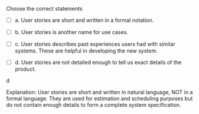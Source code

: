 <panel header="{{ icon_Q_A }} Correct statements about user stories">
<question>

Choose the correct statements

- [ ] a. User stories are short and written in a formal notation.
- [ ] b. User stories is another name for use cases.
- [ ] c. User stories describes past experiences users had with similar systems. These are helpful in developing the new system.
- [ ] d. User stories are not detailed enough to tell us exact details of the product.


<div slot="answer">

d 

Explanation: User stories are short and written in natural language, NOT in a formal language. They are used for estimation and scheduling purposes but do not contain enough details to form a complete system specification.

</div>
</question>
</panel>
